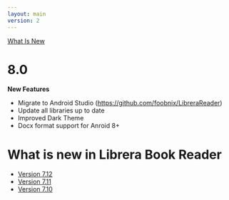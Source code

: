 ```yaml
---
layout: main
version: 2
---
```

[What Is New](/wiki/what-is-new)

# 8.0

**New Features**

* Migrate to Android Studio (https://github.com/foobnix/LibreraReader)
* Update all libraries up to date
* Improved Dark Theme
* Docx format support for Anroid 8+

# What is new in Librera Book Reader

* [Version 7.12](/wiki/what-is-new/7.12/)
* [Version 7.11](/wiki/what-is-new/7.11/)
* [Version 7.10](/wiki/what-is-new/7.10/)
